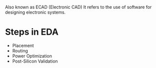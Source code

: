 Also known as ECAD (Electronic CAD)
It refers to the use of software for designing electronic systems.

# Steps in EDA
- Placement
- Routing
- Power Optimization
- Post-Silicon Validation